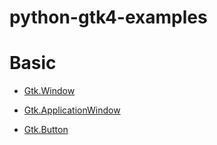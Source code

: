 # python-gtk4-examples



# Basic

* [Gtk.Window](https://github.com/yucefsourani/python-gtk4-examples/tree/main/window)

* [Gtk.ApplicationWindow](https://github.com/yucefsourani/python-gtk4-examples/tree/main/applicationwindow)

* [Gtk.Button](https://github.com/yucefsourani/python-gtk4-examples/tree/main/button)